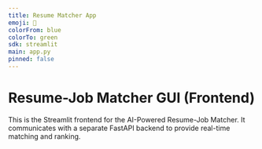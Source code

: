 ```yaml
---
title: Resume Matcher App
emoji: 🎯
colorFrom: blue
colorTo: green
sdk: streamlit
main: app.py
pinned: false
---
```


# Resume-Job Matcher GUI (Frontend)

This is the Streamlit frontend for the AI-Powered Resume-Job Matcher. It communicates with a separate FastAPI backend to provide real-time matching and ranking.